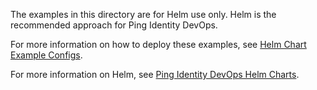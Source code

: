 The examples in this directory are for Helm use only. Helm is the recommended approach for Ping Identity DevOps.

For more information on how to deploy these examples, see [Helm Chart Example Configs](../docs/deployment/deployHelm.md).

For more information on Helm, see [Ping Identity DevOps Helm Charts](https://helm.pingidentity.com).
